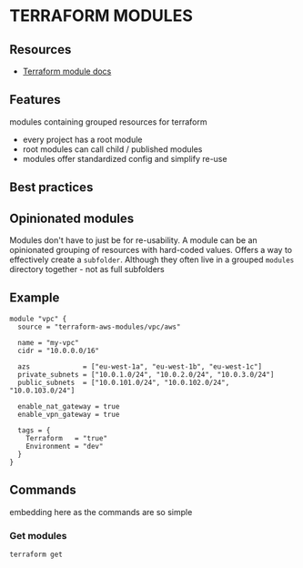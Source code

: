 # TERRAFORM MODULES

## Resources
- [Terraform module docs](https://developer.hashicorp.com/terraform/language/modules)

## Features
modules containing grouped resources for terraform
- every project has a root module
- root modules can call child / published modules
- modules offer standardized config and simplify re-use

## Best practices

## Opinionated modules
Modules don't have to just be for re-usability.
A module can be an opinionated grouping of resources with hard-coded values.
Offers a way to effectively create a `subfolder`.
Although they often live in a grouped `modules` directory together - not as full subfolders

## Example
```hcl
module "vpc" {
  source = "terraform-aws-modules/vpc/aws"

  name = "my-vpc"
  cidr = "10.0.0.0/16"

  azs             = ["eu-west-1a", "eu-west-1b", "eu-west-1c"]
  private_subnets = ["10.0.1.0/24", "10.0.2.0/24", "10.0.3.0/24"]
  public_subnets  = ["10.0.101.0/24", "10.0.102.0/24", "10.0.103.0/24"]

  enable_nat_gateway = true
  enable_vpn_gateway = true

  tags = {
    Terraform   = "true"
    Environment = "dev"
  }
}
```

## Commands
embedding here as the commands are so simple

### Get modules
`terraform get`
